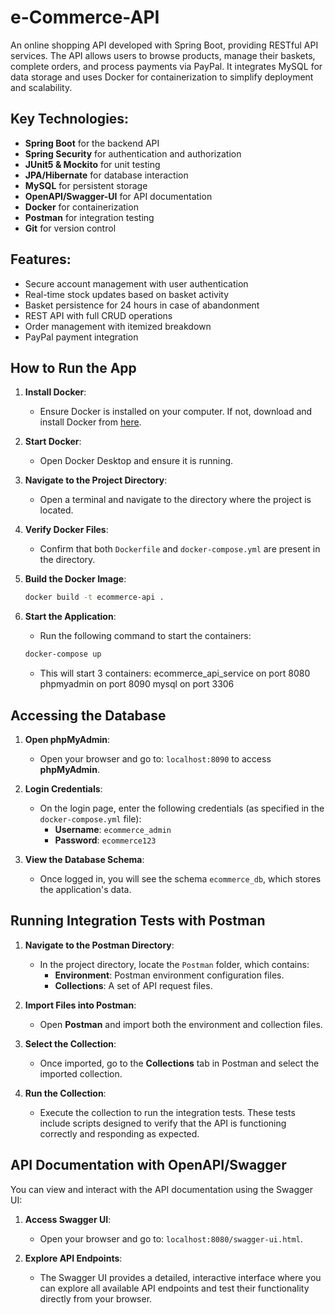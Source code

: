 # e-Commerce-API

An online shopping API developed with Spring Boot, providing RESTful API services. 
The API allows users to browse products, manage their baskets, complete orders, and process payments via PayPal. 
It integrates MySQL for data storage and uses Docker for containerization to simplify deployment and scalability. 

## Key Technologies:
- **Spring Boot** for the backend API
- **Spring Security** for authentication and authorization
- **JUnit5 & Mockito** for unit testing
- **JPA/Hibernate** for database interaction
- **MySQL** for persistent storage
- **OpenAPI/Swagger-UI** for API documentation
- **Docker** for containerization
- **Postman** for integration testing
- **Git** for version control

## Features:
- Secure account management with user authentication
- Real-time stock updates based on basket activity
- Basket persistence for 24 hours in case of abandonment
- REST API with full CRUD operations
- Order management with itemized breakdown
- PayPal payment integration

## How to Run the App

1. **Install Docker**:
   - Ensure Docker is installed on your computer. If not, download and install Docker from [here](https://www.docker.com/get-started).

2. **Start Docker**:
   - Open Docker Desktop and ensure it is running.

3. **Navigate to the Project Directory**:
   - Open a terminal and navigate to the directory where the project is located.

4. **Verify Docker Files**:
   - Confirm that both `Dockerfile` and `docker-compose.yml` are present in the directory.

5. **Build the Docker Image**:
   ```bash
   docker build -t ecommerce-api .
   ```
 
6. **Start the Application**:
   - Run the following command to start the containers:
   ```bash
   docker-compose up
   ```
   - This will start 3 containers:
      ecommerce_api_service on port 8080
      phpmyadmin on port 8090
      mysql on port 3306
    
## Accessing the Database

1. **Open phpMyAdmin**:
   - Open your browser and go to: `localhost:8090` to access **phpMyAdmin**.

2. **Login Credentials**:
   - On the login page, enter the following credentials (as specified in the `docker-compose.yml` file):
     - **Username**: `ecommerce_admin`
     - **Password**: `ecommerce123`

3. **View the Database Schema**:
   - Once logged in, you will see the schema `ecommerce_db`, which stores the application's data.

## Running Integration Tests with Postman

1. **Navigate to the Postman Directory**:
   - In the project directory, locate the `Postman` folder, which contains:
     - **Environment**: Postman environment configuration files.
     - **Collections**: A set of API request files.

2. **Import Files into Postman**:
   - Open **Postman** and import both the environment and collection files.

3. **Select the Collection**:
   - Once imported, go to the **Collections** tab in Postman and select the imported collection.

4. **Run the Collection**:
   - Execute the collection to run the integration tests. These tests include scripts designed to verify that the API is functioning correctly and responding as expected.

## API Documentation with OpenAPI/Swagger

You can view and interact with the API documentation using the Swagger UI:

1. **Access Swagger UI**:
   - Open your browser and go to: `localhost:8080/swagger-ui.html`.

2. **Explore API Endpoints**:
   - The Swagger UI provides a detailed, interactive interface where you can explore all available API endpoints and test their functionality directly from your browser.
